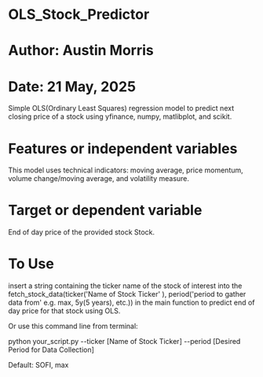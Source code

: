 # OLS_Stock_Predictor
# Author: Austin Morris
# Date: 21 May, 2025

Simple OLS(Ordinary Least Squares) regression model to predict next closing price of a stock using yfinance, numpy, matlibplot, and scikit. 
# Features or independent variables
This model uses technical indicators: moving average, price momentum, volume change/moving average,  and volatility measure.
# Target or dependent variable
End of day price of the provided stock Stock.

# To Use

insert a string containing the ticker name of the stock of interest into the fetch_stock_data(ticker('Name of Stock Ticker' ), period('period to gather data from' e.g. max, 5y(5 years), etc.)) in the main function to predict end of day price for that stock using OLS.

Or use this command line from terminal:

python your_script.py --ticker [Name of Stock Ticker] --period [Desired Period for Data Collection]

Default: SOFI, max
